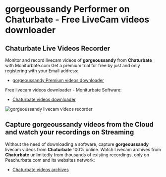# gorgeoussandy Performer on Chaturbate - Free LiveCam videos downloader

## Chaturbate Live Videos Recorder

Monitor and record livecam videos of **gorgeoussandy** from **Chaturbate** with Moniturbate.com
Get a premium trial for free by just and only registering with your Email address:
* [gorgeoussandy Premium videos downloader](https://moniturbate.com/request-demo-licence-key.html)

Free livecam videos downloader - Moniturbate Software:
* [Chaturbate videos downloader](https://moniturbate.com/moniturbate-download-software.html)

![gorgeoussandy livecam videos recorder](https://peachurnet.com/templates/moniturbate-software.png)


## Capture gorgeoussandy videos from the Cloud and watch your recordings on Streaming

Without the need of downloading a software, capture **gorgeoussandy** livecam videos from **Chaturbate** 100% online.
Watch Livecam archives from **Chaturbate** unlimitedly from thousands of existing recordings, only on Peachurbate.com and its websites network:
* [Chaturbate videos archives](https://peachurnet.com/)